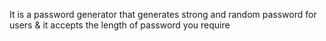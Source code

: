 It is a password generator that generates strong and random password for users & it accepts the length of password you require 
